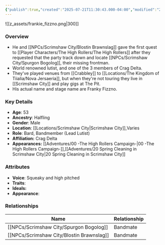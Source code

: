 ```yaml
---
{"publish":true,"created":"2025-07-21T11:30:43.000-04:00","modified":"2025-08-14T15:23:53.000-04:00","published":"2025-08-14T15:23:53.000-04:00","cssclasses":"","Age":"53","Ancestry":["Halfling"],"Gender":"Male","Location":["[[Locations/Scrimshaw City]]","Varies"],"Role":["Bard, Bandmember (Lead Lutist)"],"Affiliation":["Crag Delta"],"Appearances":["[[00 -The High Rollers Campaign-]]","[[20 Spring Cleaning in Scrimshaw City]]"]}
---
```



![[z_assets/frankie_fizzno.png|300]]

### Overview
 - He and [[NPCs/Scrimshaw City/Blostin Brawnslag]] gave the first quest to [[Player Characters/The High Rollers/The High Rollers]] after they requested that the party track down and locate [[NPCs/Scrimshaw City/Spurgon Bogolog]], their missing frontman.
- World renowned lutist, and one of the 3 members of Crag Delta.
- They've played venues from [[Crabbley]] to [[Locations/The Kingdom of Tiialia/Nova Jersaeria]], but when they're not touring they live in [[Scrimshaw City]] and play gigs at The Pit.
- His actual name and stage name are Franky Fizzno.

### Key Details
- **Age**: 53
- **Ancestry**: Halfling
- **Gender**: Male
- **Location**: [[Locations/Scrimshaw City\|Scrimshaw City]],Varies
- **Role**: Bard, Bandmember (Lead Lutist)
- **Affiliation:** Crag Delta
- **Appearances:** [[Adventures/00 -The High Rollers Campaign-\|00 -The High Rollers Campaign-]],[[Adventures/20 Spring Cleaning in Scrimshaw City\|20 Spring Cleaning in Scrimshaw City]]

### Attributes
- **Voice**: Squeaky and high pitched
- **Traits**: 
- **Ideals:** 
- **Appearance**: 

### Relationships

| Name                  | Relationship |
| --------------------- | ------------ |
| [[NPCs/Scrimshaw City/Spurgon Bogolog]]   | Bandmate     |
| [[NPCs/Scrimshaw City/Blostin Brawnslag]] | Bandmate     |
